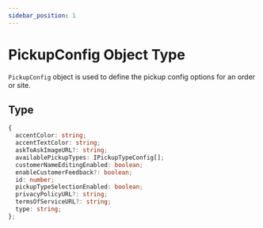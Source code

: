 ```yaml
---
sidebar_position: 1
---
```


# PickupConfig Object Type

`PickupConfig` object is used to define the pickup config options for an order or site.

## Type

```ts
{
  accentColor: string;
  accentTextColor: string;
  askToAskImageURL?: string;
  availablePickupTypes: IPickupTypeConfig[];
  customerNameEditingEnabled: boolean;
  enableCustomerFeedback?: boolean;
  id: number;
  pickupTypeSelectionEnabled: boolean;
  privacyPolicyURL?: string;
  termsOfServiceURL?: string;
  type: string;
};
```
